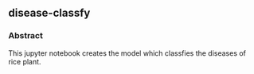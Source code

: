 ## disease-classfy
### Abstract
This jupyter notebook creates the model which classfies the diseases of rice plant. 
